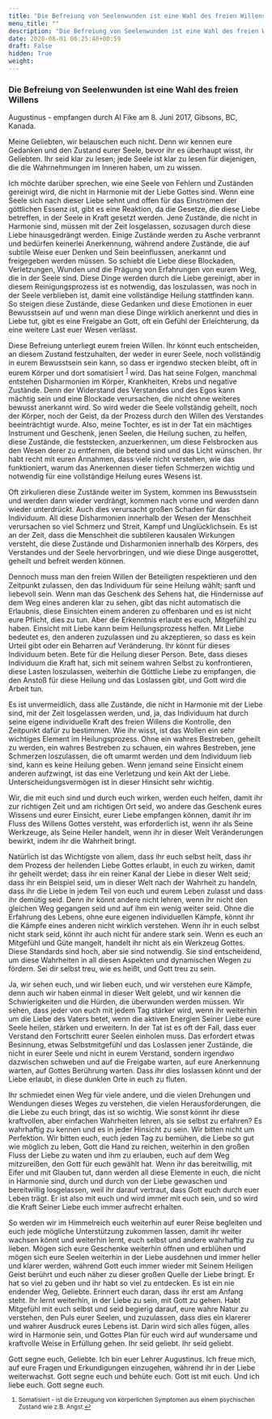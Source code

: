```yaml
---
title: "Die Befreiung von Seelenwunden ist eine Wahl des freien Willens"
menu_title: ""
description: "Die Befreiung von Seelenwunden ist eine Wahl des freien Willens"
date: 2020-08-01 06:25:48+00:59
draft: False
hidden: True
weight:
---
```

### Die Befreiung von Seelenwunden ist eine Wahl des freien Willens

Augustinus - empfangen durch Al Fike am 8. Juni 2017, Gibsons, BC, Kanada.

Meine Geliebten, wir belauschen euch nicht. Denn wir kennen eure Gedanken und den Zustand eurer Seele, bevor ihr es überhaupt wisst, ihr Geliebten. Ihr seid klar zu lesen; jede Seele ist klar zu lesen für diejenigen, die die Wahrnehmungen im Inneren haben, um zu wissen.  

Ich möchte darüber sprechen, wie eine Seele von Fehlern und Zuständen gereinigt wird, die nicht in Harmonie mit der Liebe Gottes sind. Wenn eine Seele sich nach dieser Liebe sehnt und offen für das Einströmen der göttlichen Essenz ist, gibt es eine Reaktion, da die Gesetze, die diese Liebe betreffen, in der Seele in Kraft gesetzt werden. Jene Zustände, die nicht in Harmonie sind, müssen mit der Zeit losgelassen, sozusagen durch diese Liebe hinausgedrängt werden. Einige Zustände werden zu Asche verbrannt und bedürfen keinerlei Anerkennung, während andere Zustände, die auf subtile Weise euer Denken und Sein beeinflussen, anerkannt und freigegeben werden müssen. So schiebt die Liebe diese Blockaden, Verletzungen, Wunden und die Prägung von Erfahrungen von eurem Weg, die in der Seele sind. Diese Dinge werden durch die Liebe gereinigt, aber in diesem Reinigungsprozess ist es notwendig, das loszulassen, was noch in der Seele verblieben ist, damit eine vollständige Heilung stattfinden kann. So steigen diese Zustände, diese Gedanken und diese Emotionen in euer Bewusstsein auf und wenn man diese Dinge wirklich anerkennt und dies in Liebe tut, gibt es eine Freigabe an Gott, oft ein Gefühl der Erleichterung, da eine weitere Last euer Wesen verlässt.  

Diese Befreiung unterliegt eurem freien Willen. Ihr könnt euch entscheiden, an diesem Zustand festzuhalten, der weder in eurer Seele, noch vollständig in eurem Bewusstsein sein kann, so dass er irgendwo stecken bleibt, oft in eurem Körper und dort somatisiert <sup id="a1">[1](#f1)</sup> wird. Das hat seine Folgen, manchmal entstehen Disharmonien im Körper, Krankheiten, Krebs und negative Zustände. Denn der Widerstand des Verstandes und des Egos kann mächtig sein und eine Blockade verursachen, die nicht ohne weiteres bewusst anerkannt wird. So wird weder die Seele vollständig geheilt, noch der Körper, noch der Geist, da der Prozess durch den Willen des Verstandes beeinträchtigt wurde. Also, meine Tochter, es ist in der Tat ein mächtiges Instrument und Geschenk, jenen Seelen, die Heilung suchen, zu helfen, diese Zustände, die feststecken, anzuerkennen, um diese Felsbrocken aus den Wesen derer zu entfernen, die betend sind und das Licht wünschen. Ihr habt recht mit euren Annahmen, dass viele nicht verstehen, wie das funktioniert, warum das Anerkennen dieser tiefen Schmerzen wichtig und notwendig für eine vollständige Heilung eures Wesens ist.

Oft zirkulieren diese Zustände weiter im System, kommen ins Bewusstsein und werden dann wieder verdrängt, kommen nach vorne und werden dann wieder unterdrückt. Auch dies verursacht großen Schaden für das Individuum. All diese Disharmonien innerhalb der Wesen der Menschheit verursachen so viel Schmerz und Streit, Kampf und Unglücklichsein. Es ist an der Zeit, dass die Menschheit die subtileren kausalen Wirkungen versteht, die diese Zustände und Disharmonien innerhalb des Körpers, des Verstandes und der Seele hervorbringen, und wie diese Dinge ausgerottet, geheilt und befreit werden können.

Dennoch muss man den freien Willen der Beteiligten respektieren und den Zeitpunkt zulassen, den das Individuum für seine Heilung wählt; sanft und liebevoll sein. Wenn man das Geschenk des Sehens hat, die Hindernisse auf dem Weg eines anderen klar zu sehen, gibt das nicht automatisch die Erlaubnis, diese Einsichten einem anderen zu offenbaren und es ist nicht eure Pflicht, dies zu tun. Aber die Erkenntnis erlaubt es euch, Mitgefühl zu haben. Einsicht mit Liebe kann beim Heilungsprozess helfen. Mit Liebe bedeutet es, den anderen zuzulassen und zu akzeptieren, so dass es kein Urteil gibt oder ein Beharren auf Veränderung. Ihr könnt für dieses Individuum beten. Bete für die Heilung dieser Person. Bete, dass dieses Individuum die Kraft hat, sich mit seinem wahren Selbst zu konfrontieren, diese Lasten loszulassen, weiterhin die Göttliche Liebe zu empfangen, die den Anstoß für diese Heilung und das Loslassen gibt, und Gott wird die Arbeit tun.  

Es ist unvermeidlich, dass alle Zustände, die nicht in Harmonie mit der Liebe sind, mit der Zeit losgelassen werden, und, ja, das Individuum hat durch seine eigene individuelle Kraft des freien Willens die Kontrolle, den Zeitpunkt dafür zu bestimmen. Wie ihr wisst, ist das Wollen ein sehr wichtiges Element im Heilungsprozess. Ohne ein wahres Bestreben, geheilt zu werden, ein wahres Bestreben zu schauen, ein wahres Bestreben, jene Schmerzen loszulassen, die oft umarmt werden und dem Individuum lieb sind, kann es keine Heilung geben. Wenn jemand seine Einsicht einem anderen aufzwingt, ist das eine Verletzung und kein Akt der Liebe. Unterscheidungsvermögen ist in dieser Hinsicht sehr wichtig.

Wir, die mit euch sind und durch euch wirken, werden euch helfen, damit ihr zur richtigen Zeit und am richtigen Ort seid, wo andere das Geschenk eures Wissens und eurer Einsicht, eurer Liebe empfangen können, damit ihr im Fluss des Willens Gottes versteht, was erforderlich ist, wenn ihr als Seine Werkzeuge, als Seine Heiler handelt, wenn ihr in dieser Welt Veränderungen bewirkt, indem ihr die Wahrheit bringt.  

Natürlich ist das Wichtigste von allem, dass ihr euch selbst heilt, dass ihr dem Prozess der heilenden Liebe Gottes erlaubt, in euch zu wirken, damit ihr geheilt werdet; dass ihr ein reiner Kanal der Liebe in dieser Welt seid; dass ihr ein Beispiel seid, um in dieser Welt nach der Wahrheit zu handeln, dass ihr die Liebe in jedem Teil von euch und eurem Leben zulasst und dass ihr demütig seid. Denn ihr könnt andere nicht lehren, wenn ihr nicht den gleichen Weg gegangen seid und auf ihm ein wenig weiter seid. Ohne die Erfahrung des Lebens, ohne eure eigenen individuellen Kämpfe, könnt ihr die Kämpfe eines anderen nicht wirklich verstehen. Wenn ihr in euch selbst nicht stark seid, könnt ihr auch nicht für andere stark sein. Wenn es euch an Mitgefühl und Güte mangelt, handelt ihr nicht als ein Werkzeug Gottes. Diese Standards sind hoch, aber sie sind notwendig. Sie sind entscheidend, um diese Wahrheiten in all diesen Aspekten und dynamischen Wegen zu fördern. Sei dir selbst treu, wie es heißt, und Gott treu zu sein.

Ja, wir sehen euch, und wir lieben euch, und wir verstehen eure Kämpfe, denn auch wir haben einmal in dieser Welt gelebt, und wir kennen die Schwierigkeiten und die Hürden, die überwunden werden müssen. Wir sehen, dass jeder von euch mit jedem Tag stärker wird, wenn ihr weiterhin um die Liebe des Vaters betet, wenn die aktiven Energien Seiner Liebe eure Seele heilen, stärken und erweitern. In der Tat ist es oft der Fall, dass euer Verstand den Fortschritt eurer Seelen einholen muss. Das erfordert etwas Besinnung, etwas Selbstmitgefühl und das Loslassen jener Zustände, die nicht in eurer Seele und nicht in eurem Verstand, sondern irgendwo dazwischen schweben und auf die Freigabe warten, auf eure Anerkennung warten, auf Gottes Berührung warten. Dass ihr dies loslassen könnt und der Liebe erlaubt, in diese dunklen Orte in euch zu fluten.

Ihr schmiedet einen Weg für viele andere, und die vielen Drehungen und Wendungen dieses Weges zu verstehen, die vielen Herausforderungen, die die Liebe zu euch bringt, das ist so wichtig. Wie sonst könnt ihr diese kraftvollen, aber einfachen Wahrheiten lehren, als sie selbst zu erfahren? Es wahrhaftig zu kennen und es in jeder Hinsicht zu sein. Wir bitten nicht um Perfektion. Wir bitten euch, euch jeden Tag zu bemühen, die Liebe so gut wie möglich zu leben, Gott die Hand zu reichen, weiterhin in den großen Fluss der Liebe zu waten und ihm zu erlauben, euch auf dem Weg mitzureißen, den Gott für euch gewählt hat. Wenn ihr das bereitwillig, mit Eifer und mit Glauben tut, dann werden all diese Elemente in euch, die nicht in Harmonie sind, durch und durch von der Liebe gewaschen und bereitwillig losgelassen, weil ihr darauf vertraut, dass Gott euch durch euer Leben trägt. Er ist also mit euch und wird immer mit euch sein, und so wird die Kraft Seiner Liebe euch immer aufrecht erhalten.

So werden wir im Himmelreich euch weiterhin auf eurer Reise begleiten und euch jede mögliche Unterstützung zukommen lassen, damit ihr weiter wachsen könnt und weiterhin lernt, euch selbst und andere wahrhaftig zu lieben. Mögen sich eure Geschenke weiterhin öffnen und erblühen und mögen sich eure Seelen weiterhin in der Liebe ausdehnen und immer heller und klarer werden, während Gott euch immer wieder mit Seinem Heiligen Geist berührt und euch näher zu dieser großen Quelle der Liebe bringt. Er hat so viel zu geben und ihr habt so viel zu entdecken. Es ist ein nie endender Weg, Geliebte. Erinnert euch daran, dass ihr erst am Anfang steht. Ihr lernt weiterhin, in der Liebe zu sein, mit Gott zu gehen. Habt Mitgefühl mit euch selbst und seid begierig darauf, eure wahre Natur zu verstehen, den Puls eurer Seelen, und zuzulassen, dass dies ein klarerer und wahrer Ausdruck eures Lebens ist. Darin wird sich alles fügen, alles wird in Harmonie sein, und Gottes Plan für euch wird auf wundersame und kraftvolle Weise in Erfüllung gehen. Ihr seid geliebt. Ihr seid geliebt.  

Gott segne euch, Geliebte. Ich bin euer Lehrer Augustinus. Ich freue mich, auf eure Fragen und Erkundigungen einzugehen, während ihr in der Liebe weiterwachst. Gott segne euch und behüte euch. Gott ist mit euch. Und ich liebe euch. Gott segne euch.
<small>

1. <large id="f1"> Somatisiert - ist die Erzeugung von körperlichen Symptomen aus einem psychischen Zustand wie z.B. Angst.[↩](#a1)
